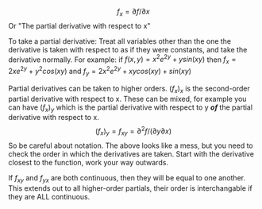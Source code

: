 
$$f_{x} = \partial f/\partial x$$ Or "The partial derivative with respect to x"

To take a partial derivative: Treat all variables other than the one the derivative is taken with respect to as if they were constants, and take the derivative normally. For example:
if $f(x,y)=x^2e^{2y}+ysin(xy)$ then $f_x=2xe^{2y}+y^2cos(xy)$ and $f_y=2x^2e^{2y}+xycos(xy)+sin(xy)$


Partial derivatives can be taken to higher orders. $(f_{x})_{x}$ is the second-order partial derivative with respect to x.
These can be mixed, for example you can have $(f_{x})_{y}$ which is the partial derivative with respect to y ***of*** the partial derivative with respect to x.
$$(f_{x})_{y}=f_{xy}=\partial^2f/(\partial y \partial x)$$
So be careful about notation. The above looks like a mess, but you need to check the order in which the derivatives are taken. Start with the derivative closest to the function, work your way outwards.

If $f_{xy}$ and $f_{yx}$ are both continuous, then they will be equal to one another. This extends out to all higher-order partials, their order is interchangable if they are ALL continuous.